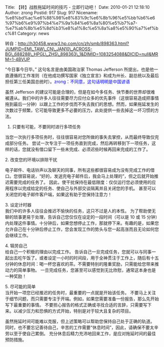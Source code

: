 Title: 【转】战胜拖延时间的技巧 - 立即行动吧！
Date: 2010-01-21 12:18:10
Author: zrong
Postid: 917
Slug: 917
Nicename: %e8%bd%ac%e6%88%98%e8%83%9c%e6%8b%96%e5%bb%b6%e6%97%b6%e9%97%b4%e7%9a%84%e6%8a%80%e5%b7%a7-%e7%ab%8b%e5%8d%b3%e8%a1%8c%e5%8a%a8%e5%90%a7%ef%bc%81
Category: news

转自：http://h30458.www3.hp.com/cn/zh/smb/898363.html?JUMPID=EM\_TAW\_CN\_JAN10\_ACROSS-BG\_688288\_HPGL\_ZHS\_898363\_1&DIMID=1083254088&DICID=null&MRM=1-4BVUP

“今日事今日毕。” 这句名言是由美国政治家 Thomas Jefferson
所提出，也是他一直遵循的工作准则（在他成功撰写国家《独立宣言》和成为州长、副总统以及最后担任第三任美国总统时）。<span
style="color:blue;font-weight:blod;">zrong：不同意，这句话明明是中国谚语</span>

虽然 Jefferson
的建议可能是合理的，但是在如今多任务、快节奏的世界却很难被遵从。我们中的许多人往往需要尽力应付众多的优先事件（这很容易造成把事情拖到最后一分钟）以跟上工作的步伐而不失去我们的思想。然而，如果拖延发生的次数过于频繁，它可能导致更多不必要的压力，此处提供一些去掉这一坏习惯的方法。  
<!--more-->  
1. 只要有可能，不要同时进行多项任务  

当您一次执行多项任务时，往往很容易对您所做的事失去掌控，从而最终导致仅完成部分任务。
尝试一次专注于一项任务直到完成，然后再转移到下一项任务，这样的话，您就没有借口留下一些未完成、必须迟些时候再回来完成的工作了。

2\. 改变您的环境以排除干扰  

电子邮件、电话铃声以及聊天的同事，所有这些都很容易成为没有完成工作的借口。您很容易说，“好的，发送完电子邮件后，我会马上处理的”，但之后就开始推迟需要完成的任务了。
因此，使干扰保持在最低限度：仅仅运行您必须使用的应用程序以完成给定的任务、使自己与外部交谈隔离并且关闭您的手机。
甚至可以关闭您的电子邮件客户端，如果这有助于您保持注意力！

3\. 设定计时器  
我们中的许多人往往会推迟不愉快的任务，这只不过是人的本性。
为了帮助使无聊的琐事更易于处理，告诉自己您仅仅在设定的一段时间（可以是
10 或 15
分钟）内处理这件事情。十分钟后，如果您想停止工作，那就停下来。有趣的是，如果您允许自己在十分钟后停止工作，您会发现工作的势头与您一起高涨而且无论如何您会继续工作。

4\. 犒劳自己  
给自己一个积极的理由以完成工作。
告诉自己一旦完成任务，您就可以与同事一起出去吃午饭了。或者设定一小时的时间段，用于全神贯注于工作上，随后有十五分钟的休息时间：喝一杯您喜欢的茶。不需要特别的隆重奖励，只需能给您带来推动力的简单事物。
一旦完成任务，您甚至可以感觉到无比欣慰，通常这本身也是一种奖励！

5\. 尽可能的简单  
当开始一项您已经推迟的任务时，最重要的一点就是开始该任务。
不要马上关注于细节问题，而只需要专注于开端。例如，如果您需要准备一份报告，那么先开始写下最重要的事情。
不要担心报告的格式正确或寻找合适的言辞，只需要写下来。以减少压力和恐惧的方式开始，特别是对于较大且复杂的项目。

虽然拖延时间可能难以克服，但上述策略可以帮助您保持自己处于正确的轨道。
同时，也不要忘记善待自己，辛苦的工作需要“休息时间”，因此，请确保不要太辛劳以至于使自己累倒。
充分休息后精力充沛地回来工作，是应对拖延时间的最佳预防措施。

